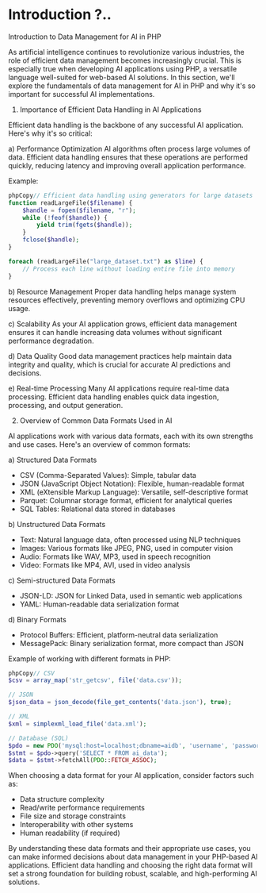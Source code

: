 # Introduction ?..

Introduction to Data Management for AI in PHP

As artificial intelligence continues to revolutionize various industries, the role of efficient data management becomes increasingly crucial. This is especially true when developing AI applications using PHP, a versatile language well-suited for web-based AI solutions. In this section, we'll explore the fundamentals of data management for AI in PHP and why it's so important for successful AI implementations.

1. Importance of Efficient Data Handling in AI Applications

Efficient data handling is the backbone of any successful AI application. Here's why it's so critical:

a) Performance Optimization AI algorithms often process large volumes of data. Efficient data handling ensures that these operations are performed quickly, reducing latency and improving overall application performance.

Example:

```php
phpCopy// Efficient data handling using generators for large datasets
function readLargeFile($filename) {
    $handle = fopen($filename, "r");
    while (!feof($handle)) {
        yield trim(fgets($handle));
    }
    fclose($handle);
}

foreach (readLargeFile("large_dataset.txt") as $line) {
    // Process each line without loading entire file into memory
}
```

b) Resource Management Proper data handling helps manage system resources effectively, preventing memory overflows and optimizing CPU usage.

c) Scalability As your AI application grows, efficient data management ensures it can handle increasing data volumes without significant performance degradation.

d) Data Quality Good data management practices help maintain data integrity and quality, which is crucial for accurate AI predictions and decisions.

e) Real-time Processing Many AI applications require real-time data processing. Efficient data handling enables quick data ingestion, processing, and output generation.

2. Overview of Common Data Formats Used in AI

AI applications work with various data formats, each with its own strengths and use cases. Here's an overview of common formats:

a) Structured Data Formats

* CSV (Comma-Separated Values): Simple, tabular data
* JSON (JavaScript Object Notation): Flexible, human-readable format
* XML (eXtensible Markup Language): Versatile, self-descriptive format
* Parquet: Columnar storage format, efficient for analytical queries
* SQL Tables: Relational data stored in databases

b) Unstructured Data Formats

* Text: Natural language data, often processed using NLP techniques
* Images: Various formats like JPEG, PNG, used in computer vision
* Audio: Formats like WAV, MP3, used in speech recognition
* Video: Formats like MP4, AVI, used in video analysis

c) Semi-structured Data Formats

* JSON-LD: JSON for Linked Data, used in semantic web applications
* YAML: Human-readable data serialization format

d) Binary Formats

* Protocol Buffers: Efficient, platform-neutral data serialization
* MessagePack: Binary serialization format, more compact than JSON

Example of working with different formats in PHP:

```php
phpCopy// CSV
$csv = array_map('str_getcsv', file('data.csv'));

// JSON
$json_data = json_decode(file_get_contents('data.json'), true);

// XML
$xml = simplexml_load_file('data.xml');

// Database (SQL)
$pdo = new PDO('mysql:host=localhost;dbname=aidb', 'username', 'password');
$stmt = $pdo->query('SELECT * FROM ai_data');
$data = $stmt->fetchAll(PDO::FETCH_ASSOC);
```

When choosing a data format for your AI application, consider factors such as:

* Data structure complexity
* Read/write performance requirements
* File size and storage constraints
* Interoperability with other systems
* Human readability (if required)

By understanding these data formats and their appropriate use cases, you can make informed decisions about data management in your PHP-based AI applications. Efficient data handling and choosing the right data format will set a strong foundation for building robust, scalable, and high-performing AI solutions.
